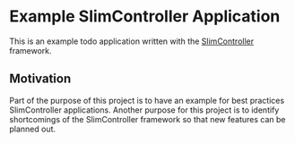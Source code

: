 # Example SlimController Application

This is an example todo application written with the [SlimController](https://github.com/fortrabbit/slimcontroller) framework.

## Motivation

Part of the purpose of this project is to have an example for best practices SlimController applications.  Another purpose for this project is to identify shortcomings of the SlimController framework so that new features can be planned out.
